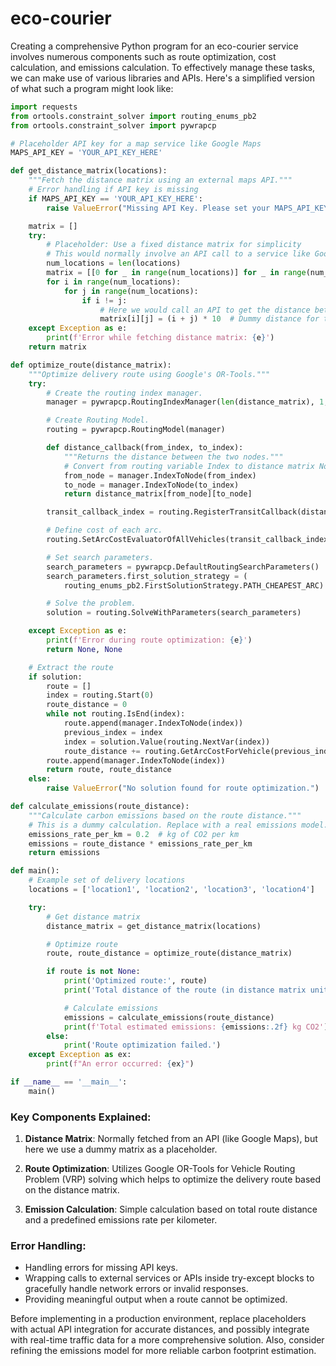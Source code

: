 # eco-courier

Creating a comprehensive Python program for an eco-courier service involves numerous components such as route optimization, cost calculation, and emissions calculation. To effectively manage these tasks, we can make use of various libraries and APIs. Here's a simplified version of what such a program might look like:

```python
import requests
from ortools.constraint_solver import routing_enums_pb2
from ortools.constraint_solver import pywrapcp

# Placeholder API key for a map service like Google Maps
MAPS_API_KEY = 'YOUR_API_KEY_HERE'

def get_distance_matrix(locations):
    """Fetch the distance matrix using an external maps API."""
    # Error handling if API key is missing
    if MAPS_API_KEY == 'YOUR_API_KEY_HERE':
        raise ValueError("Missing API Key. Please set your MAPS_API_KEY.")

    matrix = []
    try:
        # Placeholder: Use a fixed distance matrix for simplicity
        # This would normally involve an API call to a service like Google Maps or Mapbox
        num_locations = len(locations)
        matrix = [[0 for _ in range(num_locations)] for _ in range(num_locations)]
        for i in range(num_locations):
            for j in range(num_locations):
                if i != j:
                    # Here we would call an API to get the distance between locations[i] and locations[j]
                    matrix[i][j] = (i + j) * 10  # Dummy distance for the example
    except Exception as e:
        print(f'Error while fetching distance matrix: {e}')
    return matrix

def optimize_route(distance_matrix):
    """Optimize delivery route using Google's OR-Tools."""
    try:
        # Create the routing index manager.
        manager = pywrapcp.RoutingIndexManager(len(distance_matrix), 1, 0)

        # Create Routing Model.
        routing = pywrapcp.RoutingModel(manager)

        def distance_callback(from_index, to_index):
            """Returns the distance between the two nodes."""
            # Convert from routing variable Index to distance matrix NodeIndex.
            from_node = manager.IndexToNode(from_index)
            to_node = manager.IndexToNode(to_index)
            return distance_matrix[from_node][to_node]

        transit_callback_index = routing.RegisterTransitCallback(distance_callback)

        # Define cost of each arc.
        routing.SetArcCostEvaluatorOfAllVehicles(transit_callback_index)

        # Set search parameters.
        search_parameters = pywrapcp.DefaultRoutingSearchParameters()
        search_parameters.first_solution_strategy = (
            routing_enums_pb2.FirstSolutionStrategy.PATH_CHEAPEST_ARC)

        # Solve the problem.
        solution = routing.SolveWithParameters(search_parameters)

    except Exception as e:
        print(f'Error during route optimization: {e}')
        return None, None

    # Extract the route
    if solution:
        route = []
        index = routing.Start(0)
        route_distance = 0
        while not routing.IsEnd(index):
            route.append(manager.IndexToNode(index))
            previous_index = index
            index = solution.Value(routing.NextVar(index))
            route_distance += routing.GetArcCostForVehicle(previous_index, index, 0)
        route.append(manager.IndexToNode(index))
        return route, route_distance
    else:
        raise ValueError("No solution found for route optimization.")

def calculate_emissions(route_distance):
    """Calculate carbon emissions based on the route distance."""
    # This is a dummy calculation. Replace with a real emissions model.
    emissions_rate_per_km = 0.2  # kg of CO2 per km
    emissions = route_distance * emissions_rate_per_km
    return emissions

def main():
    # Example set of delivery locations
    locations = ['location1', 'location2', 'location3', 'location4']

    try:
        # Get distance matrix
        distance_matrix = get_distance_matrix(locations)

        # Optimize route
        route, route_distance = optimize_route(distance_matrix)

        if route is not None:
            print('Optimized route:', route)
            print('Total distance of the route (in distance matrix units):', route_distance)

            # Calculate emissions
            emissions = calculate_emissions(route_distance)
            print(f'Total estimated emissions: {emissions:.2f} kg CO2')
        else:
            print('Route optimization failed.')
    except Exception as ex:
        print(f"An error occurred: {ex}")

if __name__ == '__main__':
    main()
```

### Key Components Explained:

1. **Distance Matrix**: Normally fetched from an API (like Google Maps), but here we use a dummy matrix as a placeholder. 

2. **Route Optimization**: Utilizes Google OR-Tools for Vehicle Routing Problem (VRP) solving which helps to optimize the delivery route based on the distance matrix.

3. **Emission Calculation**: Simple calculation based on total route distance and a predefined emissions rate per kilometer.

### Error Handling:

- Handling errors for missing API keys.
- Wrapping calls to external services or APIs inside try-except blocks to gracefully handle network errors or invalid responses.
- Providing meaningful output when a route cannot be optimized.

Before implementing in a production environment, replace placeholders with actual API integration for accurate distances, and possibly integrate with real-time traffic data for a more comprehensive solution. Also, consider refining the emissions model for more reliable carbon footprint estimation.